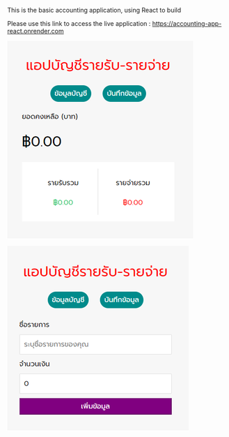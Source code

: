 This is the basic accounting application, using React to build 

Please use this link to access the live application : https://accounting-app-react.onrender.com

![Landing Page](/landingPage.png)

![Input Page](/InputPage.png)
